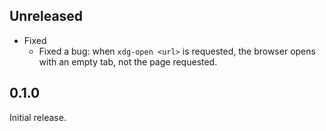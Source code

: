 ## Unreleased

- Fixed
  - Fixed a bug: when `xdg-open <url>` is requested, the browser opens with an empty tab, not the page requested.

## 0.1.0

Initial release.

